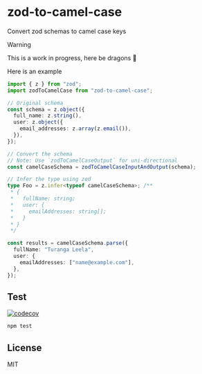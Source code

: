 # zod-to-camel-case

Convert zod schemas to camel case keys

> [!WARNING]
> This is a work in progress, here be dragons 🐉

Here is an example

```ts
import { z } from "zod";
import zodToCamelCase from "zod-to-camel-case";

// Original schema
const schema = z.object({
  full_name: z.string(),
  user: z.object({
    email_addresses: z.array(z.email()),
  }),
});

// Convert the schema
// Note: Use `zodToCamelCaseOutput` for uni-directional
const camelCaseSchema = zodToCamelCaseInputAndOutput(schema);

// Infer the type using zod
type Foo = z.infer<typeof camelCaseSchema>; /**
 * {
 *   fullName: string;
 *   user: {
 *     emailAddresses: string[];
 *   }
 * }
 */

const results = camelCaseSchema.parse({
  fullName: "Turanga Leela",
  user: {
    emailAddresses: ["name@example.com"],
  },
});
```

## Test

[![codecov](https://codecov.io/github/orangemug/zod-to-camel-case/graph/badge.svg?token=00EOGLB2HF)](https://codecov.io/github/orangemug/zod-to-camel-case)

```bash
npm test
```

## License

MIT
